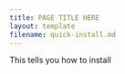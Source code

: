 ```yaml
---
title: PAGE TITLE HERE
layout: template
filename: quick-install.md
--- 
```


This tells you how to install
